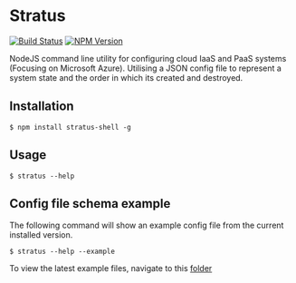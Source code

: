 # Stratus

[![Build Status](https://travis-ci.org/poolieweb/Stratus.svg?branch=master)](https://travis-ci.org/poolieweb/Stratus)
[![NPM Version](http://img.shields.io/npm/v/stratus-shell.svg?style=flat)](https://www.npmjs.org/package/stratus-shell)

NodeJS command line utility for configuring cloud IaaS and PaaS systems (Focusing on Microsoft Azure). 
Utilising a JSON config file to represent a system state and the order in which its created and destroyed.

## Installation

    $ npm install stratus-shell -g
   
## Usage

    $ stratus --help

## Config file schema example

The following command will show an example config file from the current installed version.

    $ stratus --help --example

To view the latest example files, navigate to this [folder](https://github.com/poolieweb/Stratus/tree/master/configs/examples)

